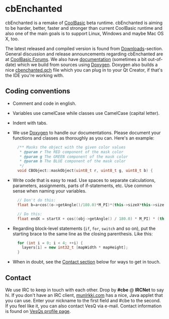 # cbEnchanted

cbEnchanted is a remake of [CoolBasic][] beta runtime. cbEnchanted is aiming to be harder, better, faster and stronger than current CoolBasic runtime and also one of the main goals is to support Linux, Windows and maybe Mac OS X, too.

The latest released and compiled version is found from [Downloads][]-section. General discussion and release announcements regarding cbEnchanted are at [CoolBasic Forums][]. We also have [documentation][] (sometimes a bit out-of-date) which we build from sources using [Doxygen][]. Doxygen also builds a nice [cbenchanted.qch][] file which you can plug in to your Qt Creator, if that's the IDE you're working with.

## Coding conventions

* Comment and code in english.
* Variables use camelCase while classes use CamelCase (capital letter).
* Indent with tabs.
* We use [Doxygen][] to handle our documentations. Please document your functions and classes as thoroughly as you can. Here's an example:

  ```c++
    /** Masks the object with the given color values
     * @param r The RED component of the mask color
     * @param g The GREEN component of the mask color
     * @param b The BLUE component of the mask color
     */
    void CBObject::maskObject(uint8_t r, uint8_t g, uint8_t b) {
  ```

* Write code that is easy to read. Use spaces to separate calculations, parameters, assignments, parts of if-statements, etc. Use common sense when naming your variables.

  ```c++
    // Don't do this:
    float b=a+cos((o->getAngle()/180.0)*M_PI)*(this->sizeX*this->sizeY);

    // Do this:
    float endX = startX + cos((obj->getAngle() / 180.0) * M_PI) * (this->sizeX * this->sizeY);
  ```

* Regarding block-level statements (`if`, `for`, `switch` and so on), put the starting brace to the same line as the closing parenthesis. Like this:

  ```c++
    for (int i = 0; i < 4; ++i) {
      layers[i] = new int32_t [mapWidth * mapHeight];
    }
  ```

* When in doubt, see the [Contact section][] below for ways to get in touch.

## Contact

We use IRC to keep in touch with each other. Drop by **#cbe** @ **IRCNet** to say hi. If you don't have an IRC client, [munIrkki.com][] has a nice, Java applet that you can use. Enter your nickname to the first field and #cbe to the second. If you feel like it, you can also contact VesQ via e-mail. Contact information is found on [VesQs profile page][].



  [coolbasic]: http://www.coolbasic.com
  [downloads]: http://latexi95.kapsi.fi/cbEnchanted/
  [coolbasic forums]: http://www.coolbasic.com/phpBB3/viewtopic.php?f=11&t=2702
                      "Topic of cbEnchanted on CoolBasic Forums"
  [documentation]: http://vesq.viuhka.fi/cbe/doc/
  [cbenchanted.qch]: http://vesq.viuhka.fi/cbe/doc/dl/cbenchanted.qch
                     "Qt Compressed Help file for cbEnchanted"
  [doxygen]: http://www.stack.nl/~dimitri/doxygen/
  [contact section]: #contact
  [munirkki.com]: http://www.munirkki.com/ircnet.php "MunIrkki.com, WebIRC, IRCNet"
  [vesqs profile page]: https://github.com/VesQ/